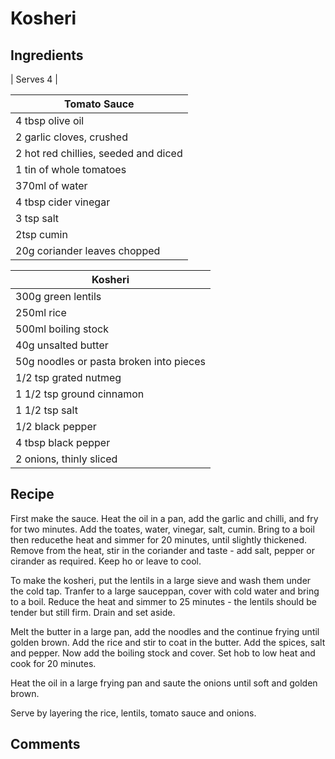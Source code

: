 # Kosheri

## Ingredients
| Serves 4 | 

| Tomato Sauce | 
| --- | 
| 4 tbsp olive oil |
| 2 garlic cloves, crushed|
| 2 hot red chillies, seeded and diced|
| 1 tin of whole tomatoes|
| 370ml of water|
| 4 tbsp cider vinegar|
| 3 tsp salt|
| 2tsp cumin|
| 20g coriander leaves chopped|


| Kosheri | 
| --- | 
| 300g green lentils |
| 250ml rice|
| 500ml boiling stock| 
| 40g unsalted butter|
| 50g noodles or pasta broken into pieces|
| 1/2 tsp grated nutmeg|
| 1 1/2 tsp ground cinnamon|
| 1 1/2 tsp salt|
| 1/2 black pepper |
| 4 tbsp black pepper|
| 2 onions, thinly sliced|

## Recipe
First make the sauce. Heat the oil in a pan, add the garlic and chilli, and fry for two minutes. Add the toates, water, vinegar, salt, cumin. Bring to a boil then reducethe heat and simmer for 20 minutes, until slightly thickened. Remove from the heat, stir in the coriander and taste - add salt, pepper or cirander as required. Keep ho or leave to cool. 


To make the kosheri, put the lentils in a large sieve and wash them under the cold tap. Tranfer to a large sauceppan, cover with cold water and bring to a boil. Reduce the heat and simmer to 25 minutes -  the lentils should be tender but still firm. Drain and set aside. 

Melt the butter in a large pan, add the noodles and the continue frying until golden brown. Add the rice and stir to coat in the butter. Add the spices, salt and pepper. Now add the boiling stock and cover. Set hob to low heat and cook for 20 minutes. 

Heat the oil in a large frying pan and saute the onions until soft and golden brown. 

Serve by layering the rice, lentils, tomato sauce and onions. 


## Comments

